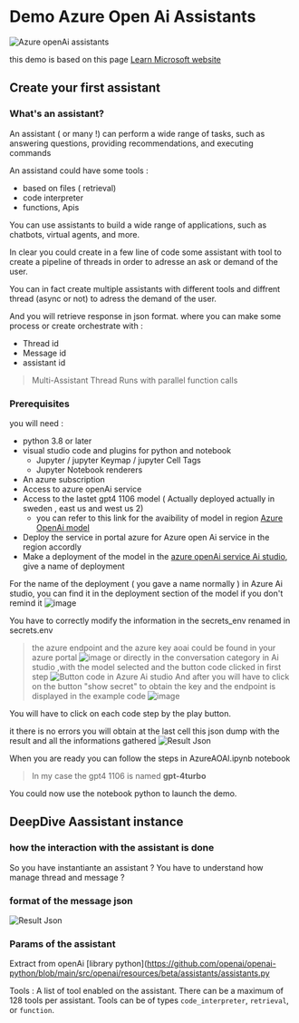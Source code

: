 # Demo Azure Open Ai Assistants
![Azure openAi assistants ](./assets/assistant.jpeg)

this demo is based on this page  [Learn Microsoft website](https://learn.microsoft.com/en-us/azure/ai-services/openai/assistants-quickstart?branch=pr-en-us-264938&tabs=command-line&pivots=programming-language-python#create-your-first-assistant)

## Create your first assistant

### What's an assistant?

An assistant ( or many !) can perform a wide range of tasks, such as answering questions, providing recommendations, and executing commands 

An assistand could have some tools :
- based on files ( retrieval)
- code interpreter
- functions, Apis 

You can use assistants to build a wide range of applications, such as chatbots, virtual agents, and more.

In clear you could create in a few line of code some assistant with tool to create a pipeline of threads in order to adresse an ask or demand of the user.

You can in fact create multiple assistants with different tools and diffrent thread (async or not) to adress the demand of the user.

And you will retrieve response in json format. where you can make some process or create orchestrate with :
- Thread id
- Message id
- assistant id

> Multi-Assistant Thread Runs with parallel function calls


### Prerequisites

you will need :
- python 3.8 or later
- visual studio code and plugins for python and notebook
    - Jupyter / jupyter Keymap / jupyter Cell Tags
    - Jupyter Notebook renderers
- An azure subscription 
- Access to azure openAi service
- Access to the lastet gpt4 1106 model ( Actually deployed actually in sweden , east us and west us 2)
    - you can refer to this link for the avaibility of model in region [Azure OpenAi model](https://docs.microsoft.com/en-us/azure/ai-services/openai/region-availability)
- Deploy the service in portal azure for Azure open Ai service in the region accordly
- Make a deployment of the model in the [azure openAi service Ai studio](https://oai.azure.com/), give a name of deployment

For the name of the deployment ( you gave a name normally ) in Azure Ai studio, you can find it in the deployment section of the model if you don't remind it
![image](./assets/azuredeployment.png)

You have to correctly modify the information in the secrets_env renamed in secrets.env
> the azure endpoint and the azure key aoai could be found in your azure portal
![image](./assets/portailazurekeyaoai.png)
or
> directly in the conversation category in Ai studio ,with the model selected and the button code clicked in first step
![Button code in Azure Ai studio](./assets/aistudiobuttoncode.png)
And after you will have to click on the button "show secret" to obtain the key and the endpoint is displayed in the example code
![image](./assets/endpoint&token.png)

You will have to click on each code step by the play button.

it there is no errors you will obtain at the last cell this json dump with the result and all the informations gathered 
![Result Json](./assets/resultjson.png)

When you are ready you can follow the steps in AzureAOAI.ipynb notebook
> In my case the gpt4 1106 is named  **gpt-4turbo**

You could now use the notebook python to launch the demo.

## DeepDive Aassistant instance

### how the interaction with the assistant is done

So you have instantiante an assistant ?
You have to understand how manage thread and message ?

### format of the message json

![Result Json](./assets/resultjson.png)

### Params of the assistant
Extract from  openAi [library python](https://github.com/openai/openai-python/blob/main/src/openai/resources/beta/assistants/assistants.py

Tools :
A list of tool enabled on the assistant. There can be a maximum of 128 tools per
  assistant. Tools can be of types `code_interpreter`, `retrieval`, or `function`.

